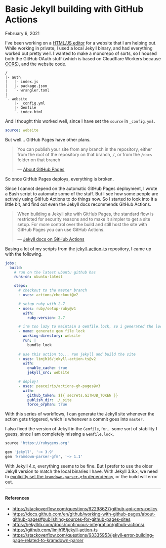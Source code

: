 Basic Jekyll building with GitHub Actions
===

February 9, 2021

I've been working on a [HTML/JS editor](https://github.com/altbdoor/trainstream-editor) for a website that I am helping out. While working in private, I used a local Jekyll binary, and had everything worked out pretty well. I wanted to make a monorepo of sorts, so I housed both the GitHub OAuth stuff (which is based on Cloudflare Workers because [CORS](https://stackoverflow.com/questions/62298627/github-api-cors-policy)), and the website code.

```
/
|- auth
|   |- index.js
|   |- package.json
|   `- wrangler.toml
|
`- website
    |- _config.yml
    |- Gemfile
    `- index.html
```

And I thought this worked well, since I have set the `source` in `_config.yml`.

```yml
source: website
```

But well... GitHub Pages have other plans.

> You can publish your site from any branch in the repository, either from the root of the repository on that branch, `/`, or from the `/docs` folder on that branch
> 
> &mdash; [About GitHub Pages](https://docs.github.com/en/github/working-with-github-pages/about-github-pages#publishing-sources-for-github-pages-sites)

So once GitHub Pages deploys, everything is broken.

Since I cannot depend on the automatic GitHub Pages deployment, I wrote a Bash script to automate some of the stuff. But I see how some people are actively using GitHub Actions to do things now. So I started to look into it a little bit, and find out even the Jekyll docs recommends GitHub Actions.

> When building a Jekyll site with GitHub Pages, the standard flow is restricted for security reasons and to make it simpler to get a site setup. For more control over the build and still host the site with GitHub Pages you can use GitHub Actions.
> 
> &mdash; [Jekyll docs on GitHub Actions](https://jekyllrb.com/docs/continuous-integration/github-actions/)

Basing a lot of my scripts from the [jekyll-action-ts](https://github.com/limjh16/jekyll-action-ts) repository, I came up with the following.

```yml
jobs:
  build:
    # run on the latest ubuntu github has
    runs-on: ubuntu-latest

    steps:
      # checkout to the master branch
      - uses: actions/checkout@v2

      # setup ruby with 2.7
      - uses: ruby/setup-ruby@v1
        with:
          ruby-version: 2.7

      # i'm too lazy to maintain a Gemfile.lock, so i generated the lock file on the go
      - name: generate gem file lock
        working-directory: website
        run: |
          bundle lock
      
      # use this action to... run jekyll and build the site
      - uses: limjh16/jekyll-action-ts@v2
        with:
          enable_cache: true
          jekyll_src: website

      # deploy!
      - uses: peaceiris/actions-gh-pages@v3
        with:
          github_token: ${{ secrets.GITHUB_TOKEN }}
          publish_dir: ./_site
          force_orphan: true
```

With this series of workflows, I can generate the Jekyll site whenever the action gets triggered, which is whenever a commit goes into `master`.

I also fixed the version of Jekyll in the `Gemfile`, for... some sort of stability I guess, since I am completely missing a `Gemfile.lock`.

```rb
source 'https://rubygems.org'

gem 'jekyll', '~> 3.9'
gem 'kramdown-parser-gfm', '~> 1.1'
```

With Jekyll 4.x, everything seems to be fine. But I prefer to use the older Jekyll version to match the local binaries I have. With Jekyll 3.9.x, we need to [explicitly set the `kramdown-parser-gfm` dependency](https://stackoverflow.com/questions/63335953/jekyll-error-building-page-related-to-kramdown-parser), or the build will error out.

---

#### References

- https://stackoverflow.com/questions/62298627/github-api-cors-policy
- https://docs.github.com/en/github/working-with-github-pages/about-github-pages#publishing-sources-for-github-pages-sites
- https://jekyllrb.com/docs/continuous-integration/github-actions/
- https://github.com/limjh16/jekyll-action-ts
- https://stackoverflow.com/questions/63335953/jekyll-error-building-page-related-to-kramdown-parser

